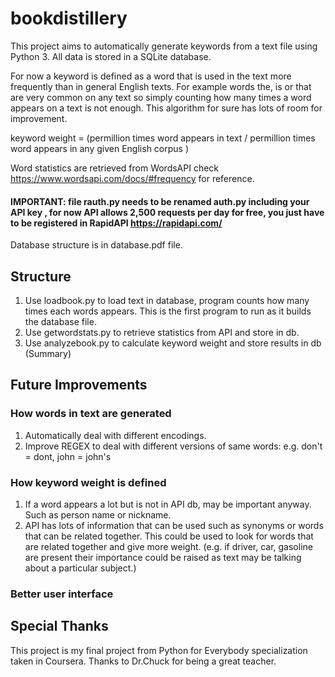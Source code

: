 # bookdistillery

This project aims to automatically generate keywords from a text file using
Python 3.  All data is stored in a SQLite database.

For now a keyword is defined as a word that is used in the text more frequently
than in general English texts. For example words the, is or that are very common on any text so simply counting how many times a word appears on a text is not enough.  This algorithm for sure has lots of room for improvement.

keyword weight = (permillion times word appears in text / permillion times word appears in any given English corpus )


Word statistics are retrieved from WordsAPI
check https://www.wordsapi.com/docs/#frequency for reference.
#### IMPORTANT: file rauth.py needs to be renamed auth.py including your API key , for now API allows 2,500 requests per day for free, you just have to be registered in RapidAPI https://rapidapi.com/

Database structure is in database.pdf file.

## Structure
1. Use loadbook.py to load text in database, program counts how many times each words appears.  This is the first program to run as it builds the database file.  
2. Use getwordstats.py to retrieve statistics from API and store in db.
3. Use analyzebook.py to calculate keyword weight and store results in db (Summary)

## Future Improvements
### How words in text are generated
1. Automatically deal with different encodings.
2. Improve REGEX to deal with different versions of same words: e.g. don't = dont, john = john's

### How keyword weight is defined
1. If a word appears a lot but is not in API db, may be important anyway.  Such as person name or nickname.
2. API has lots of information that can be used such as synonyms or words that can be related together.  This could be used to look for words that are related together and give more weight. (e.g. if driver, car, gasoline are present their importance could be raised as text may be talking about a particular subject.)

### Better user interface

## Special Thanks
This project is my final project from Python for Everybody specialization taken in Coursera.  Thanks to Dr.Chuck for being a great teacher.
